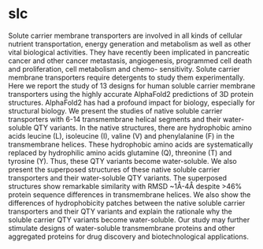 # slc

Solute carrier membrane transporters are involved in all kinds of cellular nutrient
transportation, energy generation and metabolism as well as other vital biological activities.
They have recently been implicated in pancreatic cancer and other cancer metastasis,
angiogenesis, programmed cell death and proliferation, cell metabolism and chemo-
sensitivity. Solute carrier membrane transporters require detergents to study them
experimentally. Here we report the study of 13 designs for human soluble carrier membrane
transporters using the highly accurate AlphaFold2 predictions of 3D protein structures.
AlphaFold2 has had a profound impact for biology, especially for structural biology. We
present the studies of native soluble carrier transporters with 6-14 transmembrane helical
segments and their water-soluble QTY variants. In the native structures, there are
hydrophobic amino acids leucine (L), isoleucine (I), valine (V) and phenylalanine (F) in the
transmembrane helices. These hydrophobic amino acids are systematically replaced by
hydrophilic amino acids glutamine (Q), threonine (T) and tyrosine (Y). Thus, these QTY
variants become water-soluble. We also present the superposed structures of these native
soluble carrier transporters and their water-soluble QTY variants. The superposed structures
show remarkable similarity with RMSD ~1Å-4Å despite &gt;46% protein sequence differences in
transmembrane helices. We also show the differences of hydrophobicity patches between
the native soluble carrier transporters and their QTY variants and explain the rationale why
the soluble carrier QTY variants become water-soluble. Our study may further stimulate
designs of water-soluble transmembrane proteins and other aggregated proteins for drug
discovery and biotechnological applications.
